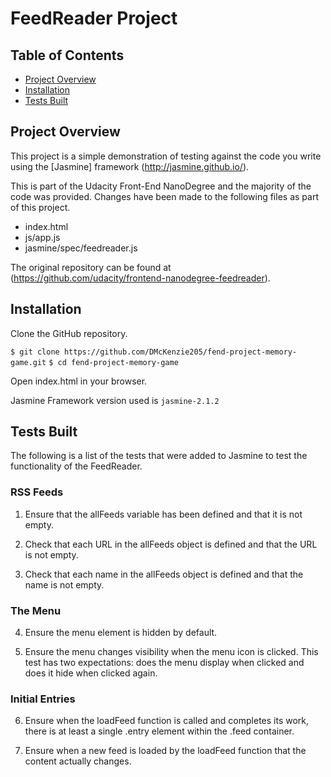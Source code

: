 # FeedReader Project

## Table of Contents

* [Project Overview](##Project-Overview)
* [Installation](##Installation)
* [Tests Built](##Tests-Built)

## Project Overview

This project is a simple demonstration of testing against the code you write using the [Jasmine] framework (http://jasmine.github.io/).

This is part of the Udacity Front-End NanoDegree and the majority of the code was provided. Changes have been made to the following files as part of this project.

* index.html
* js/app.js
* jasmine/spec/feedreader.js

The original repository can be found at (https://github.com/udacity/frontend-nanodegree-feedreader).


## Installation

Clone the GitHub repository.

`$ git clone https://github.com/DMcKenzie205/fend-project-memory-game.git` 
`$ cd fend-project-memory-game`

Open index.html in your browser.

Jasmine Framework version used is `jasmine-2.1.2`


## Tests Built

The following is a list of the tests that were added to Jasmine to test the functionality of the FeedReader.

### RSS Feeds
1. Ensure that the allFeeds variable has been defined and that it is not empty.

2. Check that each URL in the allFeeds object is defined and that the URL is not empty.

3. Check that each name in the allFeeds object is defined and that the name is not empty.

### The Menu
4. Ensure the menu element is hidden by default.

5. Ensure the menu changes visibility when the menu icon is clicked. This test has two expectations: does the menu display when clicked and does it hide when clicked again.

### Initial Entries
6. Ensure when the loadFeed function is called and completes its work, there is at least a single .entry element within the .feed container.

7. Ensure when a new feed is loaded by the loadFeed function that the content actually changes.

